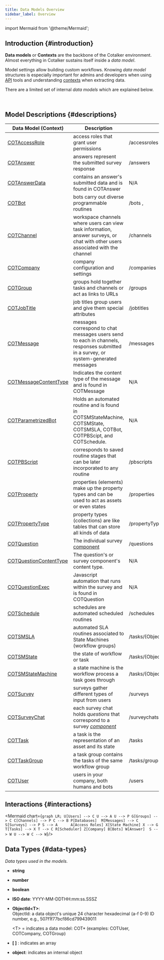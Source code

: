```yaml
---
title: Data Models Overview
sidebar_label: Overview
---
```

import Mermaid from '@theme/Mermaid';


<div className="alert alert--primary">

## Introduction {#introduction}

**Data models** or **Contexts** are the backbone of the Cotalker environment. Almost everything in Cotalker sustains itself inside a _data model_. 

Model settings allow building custom workflows. Knowing _data model_ structures is especially important for admins and developers when using [API](/docs/documentation/api/overview_api) tools and understanding [contexts](/docs/documentation/automation/triggers_and_contexts#context-language) when extracting data.

There are a limited set of internal _data models_ which are explained below.

</div>
<br/>

## Model Descriptions {#descriptions}

Data Model (Context) | Description | Endpoint
--- | --- | ---
[COTAccessRole](/docs/documentation/models/users/model_accessroles) | access roles that grant user permissions | /accessroles 
[COTAnswer](/docs/documentation/models/surveys/model_answers) | answers represent the submitted survey response | /answers
[COTAnswerData](/docs/documentation/models/surveys/model_answer_data) | contains an answer's submitted data and is found in COTAnswer | N/A
[COTBot](/docs/documentation/models/automations/model_bots) | bots carry out diverse programmable routines | /bots , 
[COTChannel](/docs/documentation/models/communication/model_channels) | workspace channels where users can view task information, answer surveys, or chat with other users associated with the channel | /channels
[COTCompany](/docs/documentation/models/model_company) | company configuration and settings | /companies
[COTGroup](/docs/documentation/models/communication/model_groups) | groups hold together tasks and channels or act as links to URLs | /groups
[COTJobTitle](/docs/documentation/models/users/model_jobtitles) | job titles group users and give them special attributes | /jobtitles
[COTMessage](/docs/documentation/models/communication/model_messages) | messages correspond to chat messages users send to each in channels, responses submitted in a survey, or system-generated messages | /messages
[COTMessageContentType](/docs/documentation/models/communication/model_messageContent) | Indicates the content type of the message and is found in COTMessage | N/A
[COTParametrizedBot](/docs/documentation/models/automations/model_parametrizedbot) | Holds an automated routine and is found in COTSMStateMachine, COTSMState, COTSMSLA, COTBot, COTPBScipt, and COTSchedule. | N/A
[COTPBScript](/docs/documentation/models/automations/model_pbscripts) | corresponds to saved routine stages that can be later incorporated to any routine | /pbscripts
[COTProperty](/docs/documentation/models/databases/model_properties) | properties (elements) make up the property types and can be used to act as assets or even states | /properties
[COTPropertyType](/docs/documentation/models/databases/model_propertytypes) | property types (collections) are like tables that can store all kinds of data | /propertyTypes
[COTQuestion](/docs/documentation/models/surveys/model_questions) | The individual survey [component](/docs/documentation/admin/survey/survey_overview#form-components) | /questions
[COTQuestionContentType](/docs/documentation/models/surveys/model_questionContentType) | The question's or survey component's content type. | N/A
[COTQuestionExec](/docs/documentation/models/surveys/model_questionExec) | Javascript automation that runs within the survey and is found in COTQuestion | N/A
[COTSchedule](/docs/documentation/models/automations/model_scheduler) | schedules are automated scheduled routines | /schedules
[COTSMSLA](/docs/documentation/models/tasks/model_sla) | automated SLA routines associated to State Machines (workflow groups) | /tasks/{ObjectId<COTTaskGroup\>}/sla/{ObjectId<COTSMSLA\>}
[COTSMState](/docs/documentation/models/tasks/model_state) | the state of workflow or task | /tasks/{ObjectId<COTTaskGroup\>}/sm/smstate
[COTSMStateMachine](/docs/documentation/models/tasks/model_statemachine) | a state machine is the workflow process a task goes through | /tasks/{ObjectId<COTTaskGroup\>}/sm/smstatemachine
[COTSurvey](/docs/documentation/models/surveys/model_surveys) | surveys gather different types of input from users | /surveys
[COTSurveyChat](/docs/documentation/models/surveys/model_surveychats) | each survey chat holds _questions_ that correspond to a survey [_component_](/docs/documentation/admin/survey/survey_overview#form-components) | /surveychats
[COTTask](/docs/documentation/models/tasks/model_tasks) | a task is the representation of an asset and its state | /tasks
[COTTaskGroup](/docs/documentation/models/tasks/model_taskgroup) | a task group contains the tasks of the same workflow group | /tasks/group
[COTUser](/docs/documentation/models/users/model_users) | users in your company, both humans and bots | /users


<!-- 
* [__Users__](/docs/documentation/models/users/model_users): Represents a person or bot that can perform actions within a company.
* [__Access Roles__](/docs/documentation/models/users/model_accessroles): Set of permissions
* [__Channels__](/docs/documentation/models/communication/model_channels): Represents a space where users can communicate
* [__Messages__](/docs/documentation/models/communication/model_messages): Has content and contentType that determines how to represent the element
* [__Groups__](/docs/documentation/models/communication/model_groups): Represents a workflow, may contain channels and/or tasks or a link.
* [__Collections (Property Types)__](/docs/documentation/models/databases/model_propertytypes): Custom tables for companies. E.g., Products, Offices, Customers, Colors, SKUs, States, etc
* [__Elements (Properties)__](/docs/documentation/models/databases/model_properties): Items that fill or make up a _collection_.
* [__Surveys__](/docs/documentation/models/surveys/model_surveys): Format of a form
* [__Survey Chats__](/docs/documentation/models/surveys/model_surveychats): References all the questions asked in a survey
* [__Questions__](/docs/documentation/models/surveys/model_questions): The individual questions asked in a survey
* [__Answers__](/docs/documentation/models/surveys/model_answers): An _answer_ is created each time a _survey_ is filled.
* [__State Machine__](/docs/documentation/models/tasks/model_statemachine): Rules of how tasks are created and managed
* [__Tasks__](/docs/documentation/models/tasks/model_tasks): Element that represents a task or asset
* [__Scheduler__](/docs/documentation/models/automations/model_scheduler): Time based, or repetitive action
* [__Bots__](/docs/documentation/models/automations/model_bots): Represents an action that is triggered based on its configuration.
* [__Company__](/docs/documentation/models/model_company): The underlying data model that connects all other elements, contains basic company configuration -->

## Interactions {#interactions}

<Mermaid chart={`
	graph LR;
        U[Users] --> C
        U --> A
        U --> P
        G[Groups] --> C
        C[Channels] --> P
        C --> B
        P[Databases] 
        M[Messages] --> C
        S[Surveys] --> P
        S --> A     
        A[Access Roles]
        X[State Machine]
        X --> G
        T[Tasks] --> X
        T --> C
        R[Scheduler]
        Z[Company]
        B[Bots]
        W[Answer] 
        S --> W
        U --> W
        C --> W
`}/>

## Data Types {#data-types}
_Data types used in the models._

- **string**
- **number**
- **boolean**
- **ISO date**: YYYY-MM-DDTHH:mm:ss.SSSZ 
- **ObjectId<T\>**:  
  ObjectId: a data object's unique 24 character hexadecimal (a-f 0-9) ID number, e.g., 507f1f77bcf86cd799439011
  
  <T\> = indicates a data model: COT* (examples: COTUser, COTCompany, COTGroup)
- **[ ]** : indicates an array
- **object**: indicates an internal object